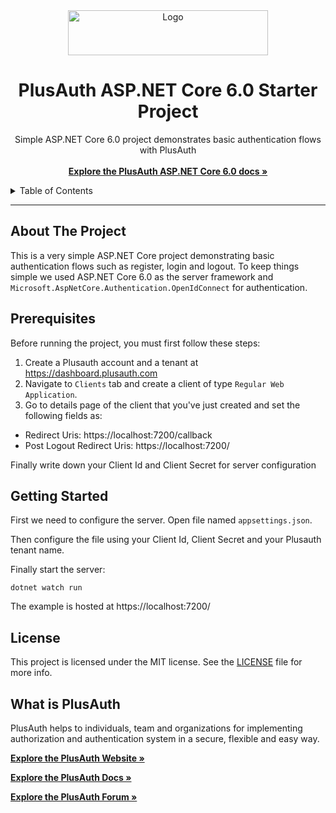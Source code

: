 <div align="center">
  <a href="https://plusauth.com/">
    <img src="https://docs.plusauth.com/images/pa-white.svg" alt="Logo" width="320" height="72" >
  </a>
</div>

<h1 align="center">PlusAuth ASP.NET Core 6.0 Starter Project</h1>

 <p align="center">
    Simple ASP.NET Core 6.0 project demonstrates basic authentication flows with PlusAuth
    <br />
    <br />
    <a href="" target="_blank"><strong>Explore the PlusAuth ASP.NET Core 6.0 docs »</strong></a>
</p>

<details>
  <summary>Table of Contents</summary>
    <li><a href="#about-the-project">About The Project</a></li>
    <li><a href="#prerequisites">Prerequisites</a></li>
    <li><a href="#getting-started">Getting Started</a></li>
    <li><a href="#license">License</a></li>
    <li><a href="#what-is-plusauth">What is PlusAuth</a></li>
 </ol>
</details>

---

## About The Project

This is a very simple ASP.NET Core project demonstrating basic authentication flows such as register, login and logout. To keep things simple we used ASP.NET Core 6.0 as the server framework and
`Microsoft.AspNetCore.Authentication.OpenIdConnect` for authentication.

## Prerequisites

Before running the project, you must first follow these steps:

1. Create a Plusauth account and a tenant at https://dashboard.plusauth.com
2. Navigate to `Clients` tab and create a client of type `Regular Web Application`.
3. Go to details page of the client that you've just created and set the following fields as:

- Redirect Uris: https://localhost:7200/callback
- Post Logout Redirect Uris: https://localhost:7200/

Finally write down your Client Id and Client Secret for server configuration

## Getting Started

First we need to configure the server. Open file named `appsettings.json`.

Then configure the file using your Client Id, Client Secret and your Plusauth tenant name.

Finally start the server:

    dotnet watch run

The example is hosted at https://localhost:7200/

## License

This project is licensed under the MIT license. See the [LICENSE](LICENSE) file for more info.

## What is PlusAuth

PlusAuth helps to individuals, team and organizations for implementing authorization and authentication system in a secure, flexible and easy way.

<a href="https://plusauth.com/" target="_blank"><strong>Explore the PlusAuth Website »</strong></a>

<a href="https://docs.plusauth.com/" target="_blank"><strong>Explore the PlusAuth Docs »</strong></a>

<a href="https://forum.plusauth.com/" target="_blank"><strong>Explore the PlusAuth Forum »</strong></a>
